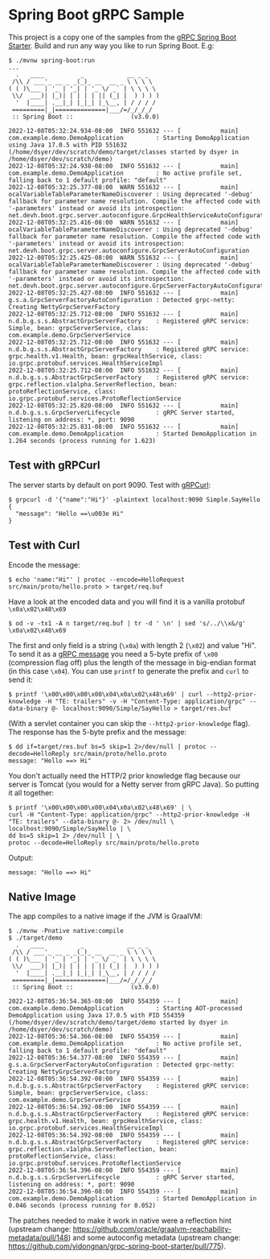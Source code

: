 # Spring Boot gRPC Sample

This project is a copy one of the samples from the [gRPC Spring Boot Starter](https://github.com/yidongnan/grpc-spring-boot-starter/blob/master/examples/local-grpc-server/build.gradle). Build and run any way you like to run Spring Boot. E.g:

```
$ ./mvnw spring-boot:run
...
  .   ____          _            __ _ _
 /\\ / ___'_ __ _ _(_)_ __  __ _ \ \ \ \
( ( )\___ | '_ | '_| | '_ \/ _` | \ \ \ \
 \\/  ___)| |_)| | | | | || (_| |  ) ) ) )
  '  |____| .__|_| |_|_| |_\__, | / / / /
 =========|_|==============|___/=/_/_/_/
 :: Spring Boot ::                (v3.0.0)

2022-12-08T05:32:24.934-08:00  INFO 551632 --- [           main] com.example.demo.DemoApplication         : Starting DemoApplication using Java 17.0.5 with PID 551632 (/home/dsyer/dev/scratch/demo/target/classes started by dsyer in /home/dsyer/dev/scratch/demo)
2022-12-08T05:32:24.938-08:00  INFO 551632 --- [           main] com.example.demo.DemoApplication         : No active profile set, falling back to 1 default profile: "default"
2022-12-08T05:32:25.377-08:00  WARN 551632 --- [           main] ocalVariableTableParameterNameDiscoverer : Using deprecated '-debug' fallback for parameter name resolution. Compile the affected code with '-parameters' instead or avoid its introspection: net.devh.boot.grpc.server.autoconfigure.GrpcHealthServiceAutoConfiguration
2022-12-08T05:32:25.416-08:00  WARN 551632 --- [           main] ocalVariableTableParameterNameDiscoverer : Using deprecated '-debug' fallback for parameter name resolution. Compile the affected code with '-parameters' instead or avoid its introspection: net.devh.boot.grpc.server.autoconfigure.GrpcServerAutoConfiguration
2022-12-08T05:32:25.425-08:00  WARN 551632 --- [           main] ocalVariableTableParameterNameDiscoverer : Using deprecated '-debug' fallback for parameter name resolution. Compile the affected code with '-parameters' instead or avoid its introspection: net.devh.boot.grpc.server.autoconfigure.GrpcServerFactoryAutoConfiguration
2022-12-08T05:32:25.427-08:00  INFO 551632 --- [           main] g.s.a.GrpcServerFactoryAutoConfiguration : Detected grpc-netty: Creating NettyGrpcServerFactory
2022-12-08T05:32:25.712-08:00  INFO 551632 --- [           main] n.d.b.g.s.s.AbstractGrpcServerFactory    : Registered gRPC service: Simple, bean: grpcServerService, class: com.example.demo.GrpcServerService
2022-12-08T05:32:25.712-08:00  INFO 551632 --- [           main] n.d.b.g.s.s.AbstractGrpcServerFactory    : Registered gRPC service: grpc.health.v1.Health, bean: grpcHealthService, class: io.grpc.protobuf.services.HealthServiceImpl
2022-12-08T05:32:25.712-08:00  INFO 551632 --- [           main] n.d.b.g.s.s.AbstractGrpcServerFactory    : Registered gRPC service: grpc.reflection.v1alpha.ServerReflection, bean: protoReflectionService, class: io.grpc.protobuf.services.ProtoReflectionService
2022-12-08T05:32:25.820-08:00  INFO 551632 --- [           main] n.d.b.g.s.s.GrpcServerLifecycle          : gRPC Server started, listening on address: *, port: 9090
2022-12-08T05:32:25.831-08:00  INFO 551632 --- [           main] com.example.demo.DemoApplication         : Started DemoApplication in 1.264 seconds (process running for 1.623)
```

## Test with gRPCurl

The server starts by default on port 9090. Test with [gRPCurl](https://github.com/fullstorydev/grpcurl):

```
$ grpcurl -d '{"name":"Hi"}' -plaintext localhost:9090 Simple.SayHello
{
  "message": "Hello ==\u003e Hi"
}
```

## Test with Curl

Encode the message:

```
$ echo 'name:"Hi"' | protoc --encode=HelloRequest src/main/proto/hello.proto > target/req.buf
```

Have a look at the encoded data and you will find it is a vanilla protobuf `\x0a\x02\x48\x69`

```
$ od -v -tx1 -A n target/req.buf | tr -d ' \n' | sed 's/../\\x&/g'
\x0a\x02\x48\x69
```

The first and only field is a string (`\x0a`) with length 2 (`\x02`) and value "Hi". To send it as a [gRPC message](https://github.com/grpc/grpc/blob/master/doc/PROTOCOL-HTTP2.md) you need a 5-byte prefix of `\x00` (compression flag off) plus the length of the message in big-endian format (in this case `\x04`). You can use `printf` to generate the prefix and `curl` to send it:

```
$ printf '\x00\x00\x00\x00\x04\x0a\x02\x48\x69' | curl --http2-prior-knowledge -H "TE: trailers" -v -H "Content-Type: application/grpc" --data-binary @- localhost:9090/Simple/SayHello > target/res.buf
```

(With a servlet container you can skip the `--http2-prior-knowledge` flag).
The response has the 5-byte prefix and the message:

```
$ dd if=target/res.buf bs=5 skip=1 2>/dev/null | protoc --decode=HelloReply src/main/proto/hello.proto
message: "Hello ==> Hi"
```

You don't actually need the HTTP/2 prior knowledge flag because our server is Tomcat (you would for a Netty server from gRPC Java). So putting it all together:

```
$ printf '\x00\x00\x00\x00\x04\x0a\x02\x48\x69' | \
curl -H "Content-Type: application/grpc" --http2-prior-knowledge -H "TE: trailers" --data-binary @- 2> /dev/null \
localhost:9090/Simple/SayHello | \
dd bs=5 skip=1 2> /dev/null | \
protoc --decode=HelloReply src/main/proto/hello.proto
```

Output:

```
message: "Hello ==> Hi"
```

## Native Image

The app compiles to a native image if the JVM is GraalVM:

```
$ ./mvnw -Pnative native:compile
$ ./target/demo
  .   ____          _            __ _ _
 /\\ / ___'_ __ _ _(_)_ __  __ _ \ \ \ \
( ( )\___ | '_ | '_| | '_ \/ _` | \ \ \ \
 \\/  ___)| |_)| | | | | || (_| |  ) ) ) )
  '  |____| .__|_| |_|_| |_\__, | / / / /
 =========|_|==============|___/=/_/_/_/
 :: Spring Boot ::                (v3.0.0)

2022-12-08T05:36:54.365-08:00  INFO 554359 --- [           main] com.example.demo.DemoApplication         : Starting AOT-processed DemoApplication using Java 17.0.5 with PID 554359 (/home/dsyer/dev/scratch/demo/target/demo started by dsyer in /home/dsyer/dev/scratch/demo)
2022-12-08T05:36:54.366-08:00  INFO 554359 --- [           main] com.example.demo.DemoApplication         : No active profile set, falling back to 1 default profile: "default"
2022-12-08T05:36:54.377-08:00  INFO 554359 --- [           main] g.s.a.GrpcServerFactoryAutoConfiguration : Detected grpc-netty: Creating NettyGrpcServerFactory
2022-12-08T05:36:54.392-08:00  INFO 554359 --- [           main] n.d.b.g.s.s.AbstractGrpcServerFactory    : Registered gRPC service: Simple, bean: grpcServerService, class: com.example.demo.GrpcServerService
2022-12-08T05:36:54.392-08:00  INFO 554359 --- [           main] n.d.b.g.s.s.AbstractGrpcServerFactory    : Registered gRPC service: grpc.health.v1.Health, bean: grpcHealthService, class: io.grpc.protobuf.services.HealthServiceImpl
2022-12-08T05:36:54.392-08:00  INFO 554359 --- [           main] n.d.b.g.s.s.AbstractGrpcServerFactory    : Registered gRPC service: grpc.reflection.v1alpha.ServerReflection, bean: protoReflectionService, class: io.grpc.protobuf.services.ProtoReflectionService
2022-12-08T05:36:54.396-08:00  INFO 554359 --- [           main] n.d.b.g.s.s.GrpcServerLifecycle          : gRPC Server started, listening on address: *, port: 9090
2022-12-08T05:36:54.396-08:00  INFO 554359 --- [           main] com.example.demo.DemoApplication         : Started DemoApplication in 0.046 seconds (process running for 0.052)
```

The patches needed to make it work in native were a reflection hint (upstream change: https://github.com/oracle/graalvm-reachability-metadata/pull/148) and some autoconfig metadata (upstream change: https://github.com/yidongnan/grpc-spring-boot-starter/pull/775).